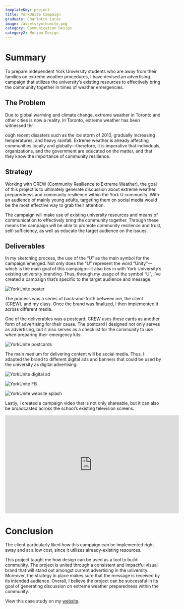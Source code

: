 ```yaml
---
templateKey: project
title: YorkUnite Campaign
graduate: Charlotte Lucas
image: /assets/yorkunite.png
category: Communication Design
category2: Motion Design
---
```

# Summary

To prepare independent York University students who are away from their families on extreme weather procedures, I have devised an advertising campaign that utilizes the university’s existing resources to effectively bring the community together in times of weather emergencies.

## The Problem

Due to global warming and climate change, extreme weather in Toronto and other cities is now a reality. In Toronto, extreme weather has been witnessed thr

ough recent disasters such as the ice storm of 2013, gradually increasing temperatures, and heavy rainfall. Extreme weather is already affecting communities locally and globally—therefore, it is imperative that individuals, organizations, and the government are educated on the matter, and that they know the importance of community resilience.

## Strategy

Working with CREW (Community Resilience to Extreme Weather), the goal of this project is to ultimately generate discussion about extreme weather preparedness and community resilience within the York U community. With an audience of mainly young adults, targeting them on social media would be the most effective way to grab their attention.

The campaign will make use of existing university resources and means of communication to effectively bring the community together. Through these means the campaign will be able to promote community resilience and trust, self-sufficiency, as well as educate the target audience on the issues.

## Deliverables

In my sketching process, the use of the “U” as the main symbol for the campaign emerged. Not only does the “U” represent the word “Unity”—which is the main goal of this campaign—it also ties in with York University’s existing university branding. Thus, through my usage of the symbol “U”, I’ve created a campaign that’s specific to the target audience and message.

![YorkUnite poster](/assets/yunite_poster.png)

The process was a series of back-and-forth between me, the client (CREW), and my class. Once the brand was finalized, I then implemented it across different media.

One of the deliverables was a postcard. CREW uses these cards as another form of advertising for their cause. The postcard I designed not only serves as advertising, but it also serves as a checklist for the community to use when preparing their emergency kits.

![YorkUnite postcards](/assets/postcards.jpg)

The main medium for delivering content will be social media. Thus, I adapted the brand to different digital ads and banners that could be used by the university as digital advertising.

![YorkUnite digital ad](/assets/york_page_mockup_mock.jpg)

![YorkUnite FB](/assets/fbdigitalads_mockup.jpg)

![YorkUnite website splash](/assets/yorkunite_website.jpg)

Lastly, I created a campaign video that is not only shareable, but it can also be broadcasted across the school’s existing television screens.

<iframe width="560" height="315" src=https://www.youtube.com/embed/jRBvYFA4ooc?rel=0&amp;showinfo=0 frameborder="0" allow="autoplay; encrypted-media" allowfullscreen></iframe>

# Conclusion

The client particularly liked how this campaign can be implemented right away and at a low cost, since it utilizes already-existing resources.

This project taught me how design can be used as a tool to build community. The project is united through a consistent and impactful visual brand that will stand out amongst current advertising in the university. Moreover, the strategy in place makes sure that the message is received by its intended audience. Overall, I believe the project can be successful in its goal of generating discussion on extreme weather preparedness within the community. 

View this case study on my [website](http://charlu.ca/).
